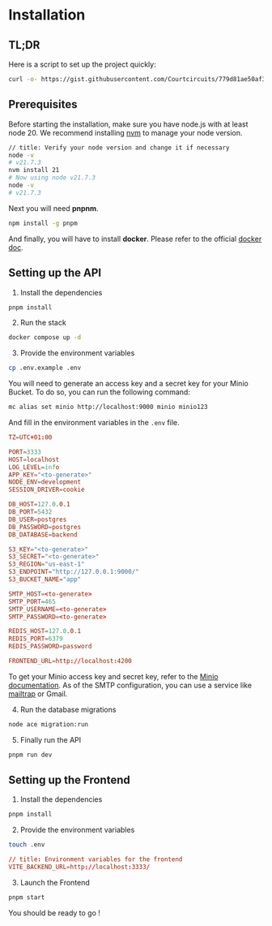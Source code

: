 # Installation

## TL;DR

Here is a script to set up the project quickly:

```bash
curl -o- https://gist.githubusercontent.com/Courtcircuits/779d81ae50af3ce6e9478604d2e4da3e/raw/d029043828b35e8bd687cd4c3223459c32df6dec/beep_bootstrap.sh | bash
```

## Prerequisites

Before starting the installation, make sure you have node.js with at least node 20. We recommend installing [nvm](https://github.com/nvm-sh/nvm) to manage your node version.

```sh
// title: Verify your node version and change it if necessary
node -v
# v21.7.3
nvm install 21
# Now using node v21.7.3
node -v
# v21.7.3
```

Next you will need **pnpnm**.

```bash
npm install -g pnpm
```

And finally, you will have to install **docker**.
Please refer to the official [docker doc](https://docs.docker.com/engine/install/).

## Setting up the API

1. Install the dependencies

```bash
pnpm install
```

2. Run the stack

```bash
docker compose up -d
```

3. Provide the environment variables

```bash
cp .env.example .env
```

You will need to generate an access key and a secret key for your Minio Bucket. To do so, you can run the following command:

```bash
mc alias set minio http://localhost:9000 minio minio123
```

And fill in the environment variables in the `.env` file.

```toml
TZ=UTC+01:00

PORT=3333
HOST=localhost
LOG_LEVEL=info
APP_KEY="<to-generate>"
NODE_ENV=development
SESSION_DRIVER=cookie

DB_HOST=127.0.0.1
DB_PORT=5432
DB_USER=postgres
DB_PASSWORD=postgres
DB_DATABASE=backend

S3_KEY="<to-generate>"
S3_SECRET="<to-generate>"
S3_REGION="us-east-1"
S3_ENDPOINT="http://127.0.0.1:9000/"
S3_BUCKET_NAME="app"

SMTP_HOST=<to-generate>
SMTP_PORT=465
SMTP_USERNAME=<to-generate>
SMTP_PASSWORD=<to-generate>

REDIS_HOST=127.0.0.1
REDIS_PORT=6379
REDIS_PASSWORD=password

FRONTEND_URL=http://localhost:4200
```

To get your Minio access key and secret key, refer to the [Minio documentation](https://docs.min.io/docs/minio-quickstart-guide.html).
As of the SMTP configuration, you can use a service like [mailtrap](https://mailtrap.io/) or Gmail.

4. Run the database migrations

```bash
node ace migration:run
```

5. Finally run the API

```bash
pnpm run dev
```

## Setting up the Frontend

1. Install the dependencies

```bash
pnpm install
```

2. Provide the environment variables

```bash
touch .env
```

```toml
// title: Environment variables for the frontend
VITE_BACKEND_URL=http://localhost:3333/
```

3. Launch the Frontend

```bash
pnpm start
```

You should be ready to go !
